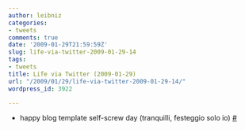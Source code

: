 ```yaml
---
author: leibniz
categories:
- tweets
comments: true
date: '2009-01-29T21:59:59Z'
slug: life-via-twitter-2009-01-29-14
tags:
- tweets
title: Life via Twitter (2009-01-29)
url: "/2009/01/29/life-via-twitter-2009-01-29-14/"
wordpress_id: 3922

---
```

* happy blog template self-screw day (tranquilli, festeggio solo io) [#](http://twitter.com/leibniz/statuses/1154736335)


